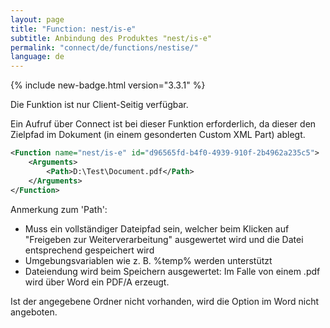 ```yaml
---
layout: page
title: "Function: nest/is-e"
subtitle: Anbindung des Produktes "nest/is-e"
permalink: "connect/de/functions/nestise/"
language: de
---
```


{% include new-badge.html version="3.3.1" %}

Die Funktion ist nur Client-Seitig verfügbar.

Ein Aufruf über Connect ist bei dieser Funktion erforderlich, da dieser den Zielpfad im Dokument (in einem gesonderten Custom XML Part) ablegt.

```xml
<Function name="nest/is-e" id="d96565fd-b4f0-4939-910f-2b4962a235c5">
    <Arguments>
        <Path>D:\Test\Document.pdf</Path>
    </Arguments>
</Function>
```

Anmerkung zum 'Path':

* Muss ein vollständiger Dateipfad sein, welcher beim Klicken auf "Freigeben zur Weiterverarbeitung" ausgewertet wird und die Datei entsprechend gespeichert wird 
* Umgebungsvariablen wie z. B. %temp% werden unterstützt
* Dateiendung wird beim Speichern ausgewertet: Im Falle von einem .pdf wird über Word ein PDF/A erzeugt.

Ist der angegebene Ordner nicht vorhanden, wird die Option im Word nicht angeboten.
